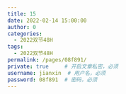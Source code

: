 ```yaml
---
title: 15
date: 2022-02-14 15:00:00
author: 0
categories: 
  - 2022双节48H
tags: 
  - 2022双节48H
permalink: /pages/08f891/
private: true     # 开启文章私密，必须
username: jianxin  # 用户名，必须
password: 08f891  # 密码，必须
---
```


